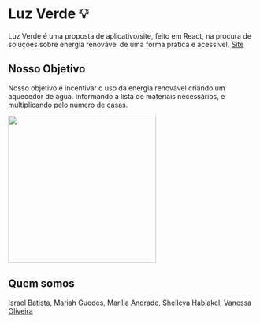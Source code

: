 # Luz Verde 💡

Luz Verde é uma proposta de aplicativo/site, feito em React, na procura de soluções sobre energia renovável de uma forma prática e acessível.
[Site](https://luz-verde.vercel.app/)
## Nosso Objetivo

Nosso objetivo é incentivar o uso da energia renovável criando um aquecedor de água. Informando a lista de materiais necessários, e multiplicando pelo número de casas.

<img src="https://user-images.githubusercontent.com/66646610/94207136-55bd2080-fe9d-11ea-9892-0d4723fe8638.png" width="300px"/>

## Quem somos
[Israel Batista](https://www.linkedin.com/in/israel-batista/),
[Mariah Guedes](https://www.linkedin.com/in/mariah-guedes-96087b1ab/),
[Marília Andrade](https://www.linkedin.com/in/mariliandrad/),
[Shellcya Habiakel](https://www.linkedin.com/in/shellcya-habiakel-1344301ab/),
[Vanessa Oliveira](https://www.linkedin.com/in/vanessa-oliveira-0036a4154/)
